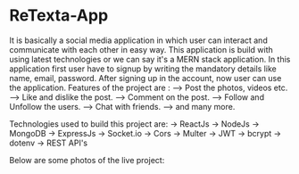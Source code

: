 # ReTexta-App
It is basically a social media application in which user can interact and communicate with each other in easy way.
This application is build with using latest technologies or we can say it's a MERN stack application.
In this application first user have to signup by writing the mandatory details like name, email, password.
After signing up in the account, now user can use the application.
Features of the project are : 
--> Post the photos, videos etc.
--> Like and dislike the post.
--> Comment on the post.
--> Follow and Unfollow the users.
--> Chat with friends.
--> and many more.

Technologies used to build this project are:
-> ReactJs
-> NodeJs
-> MongoDB
-> ExpressJs
-> Socket.io
-> Cors
-> Multer
-> JWT
-> bcrypt
-> dotenv
-> REST API's 

Below are some photos of the live project:
